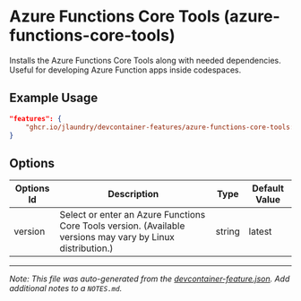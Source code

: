 
# Azure Functions Core Tools (azure-functions-core-tools)

Installs the Azure Functions Core Tools along with needed dependencies. Useful for developing Azure Function apps inside codespaces.

## Example Usage

```json
"features": {
    "ghcr.io/jlaundry/devcontainer-features/azure-functions-core-tools:1": {}
}
```

## Options

| Options Id | Description | Type | Default Value |
|-----|-----|-----|-----|
| version | Select or enter an Azure Functions Core Tools version. (Available versions may vary by Linux distribution.) | string | latest |



---

_Note: This file was auto-generated from the [devcontainer-feature.json](https://github.com/jlaundry/devcontainer-features/blob/main/src/azure-functions-core-tools/devcontainer-feature.json).  Add additional notes to a `NOTES.md`._
